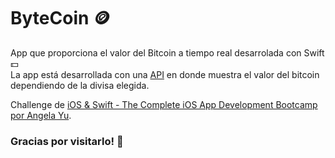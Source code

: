# ByteCoin 🪙

App que proporciona el valor del Bitcoin a tiempo real desarrolada con Swift 💵
<br/>
La app está desarrollada con una [API](coinapi.io/) en donde muestra el valor del bitcoin dependiendo de la divisa elegida.

Challenge de [iOS & Swift - The Complete iOS App Development Bootcamp por Angela Yu](https://www.udemy.com/course/ios-13-app-development-bootcamp/).


### Gracias por visitarlo! 🙌
